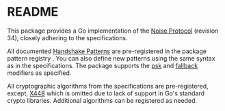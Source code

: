 # README

This package provides a Go implementation of the [Noise Protocol][1] (revision 34),
closely adhering to the specifications.

All documented [Handshake Patterns][2] are pre-registered in the package pattern
registry . You can also define new patterns using the same syntax as in the
specifications. The package supports the [psk][3] and [fallback][4] modifiers as
specified.

All cryptographic algorithms from the specifications are pre-registered, except,
[X448][5] which is omitted due to lack of support in Go's standard crypto libraries.
Additional algorithms can be registered as needed.

[1]: https://noiseprotocol.org/noise.html
[2]: https://noiseprotocol.org/noise.html#handshake-patterns
[3]: https://noiseprotocol.org/noise.html#pattern-modifiers
[4]: https://noiseprotocol.org/noise.html#the-fallback-modifier
[5]: https://en.wikipedia.org/wiki/Curve448
